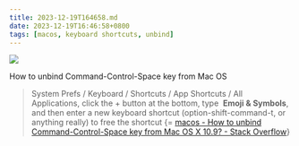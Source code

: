 ```yaml
---
title: 2023-12-19T164658.md
date: 2023-12-19T16:46:58+0800
tags: [macos, keyboard shortcuts, unbind]
---
```



<div class="note-link-img-wrapper"><img src="/images/2023-12-19T164658.png"></img></div>


How to unbind Command-Control-Space key from Mac OS

> System Prefs / Keyboard / Shortcuts / App Shortcuts / All Applications, click the + button at the bottom, type  **Emoji & Symbols**, and then enter a new keyboard shortcut (option-shift-command-t, or anything really) to free the shortcut {= [macos - How to unbind Command-Control-Space key from Mac OS X 10.9? - Stack Overflow](https://stackoverflow.com/a/21640080)}